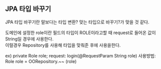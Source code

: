 ## JPA 타입 바꾸기

JPA 타입 바꾸기란 말보다는 타입 변환? 맞는 타입으로 바꾸기?가 맞을 것 같다.  

도메인에 설정한 role이란 필드의 타입이 ROLE이라고할 때 request로 들어온 값이 String일 경우에 사용한다.  
이럴경우 Repository를 사용해 타입을 맞춰준 후에 사용을한다.

ex) private Role role; 
request:   login(@RequestParam String role)
사용방법: Role role = OORepository.~~ (role)
